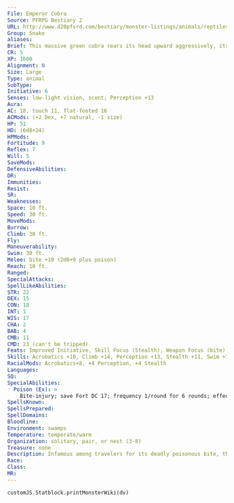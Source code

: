 ```yaml
---
File: Emperor Cobra
Source: PFRPG Bestiary 2
URL: http://www.d20pfsrd.com/bestiary/monster-listings/animals/reptiles/snake/emperor-cobra
Group: Snake
aliases: 
Brief: This massive green cobra rears its head upward aggressively, its brightly colored, scaly hood flaring in an unmistakable warning.
CR: 5
XP: 1600
Alignment: N
Size: Large
Type: animal
SubType: 
Initiative: 6
Senses: low-light vision, scent; Perception +13
Aura: 
AC: 18, touch 11, flat-footed 16
ACMods: (+2 Dex, +7 natural, -1 size)
HP: 51
HD: (6d8+24)
HPMods: 
Fortitude: 9
Reflex: 7
Will: 5
SaveMods: 
DefensiveAbilities: 
DR: 
Immunities: 
Resist: 
SR: 
Weaknesses: 
Space: 10 ft.
Speed: 30 ft.
MoveMods: 
Burrow: 
Climb: 30 ft.
Fly: 
Maneuverability: 
Swim: 30 ft.
Melee: bite +10 (2d6+9 plus poison)
Reach: 10 ft.
Ranged: 
SpecialAttacks: 
SpellLikeAbilities: 
STR: 22
DEX: 15
CON: 18
INT: 1
WIS: 17
CHA: 2
BAB: 4
CMB: 11
CMD: 23 (can't be tripped)
Feats: Improved Initiative, Skill Focus (Stealth), Weapon Focus (bite)
Skills: Acrobatics +10, Climb +14, Perception +13, Stealth +11, Swim +14
RacialMods: Acrobatics+8, +4 Perception, +4 Stealth
Languages: 
SQ: 
SpecialAbilities:
  Poison (Ex): >
    Bite-injury; save Fort DC 17; frequency 1/round for 6 rounds; effect 1d3 Con; cure 2 consecutive saves.
SpellsKnown: 
SpellsPrepared: 
SpellDomains: 
Bloodline: 
Environment: swamps
Temperature: temperate/warm
Organization: solitary, pair, or nest (3-8)
Treasure: none
Description: Infamous among travelers for its deadly poisonous bite, the emperor cobra is a foul-tempered snake typically encountered in bogs. The snake's scales are generally a dark green, with a pale green or even ivory underbelly. Its eyes are bright red and lack the distinctive serpentine slit most snake eyes possess. Emperor cobras are often trained to serve as guardians in temples. They are 16 feet long and weigh 200 pounds.
Race: 
Class: 
MR: 
---
```

```dataviewjs
customJS.Statblock.printMonsterWiki(dv)
```
